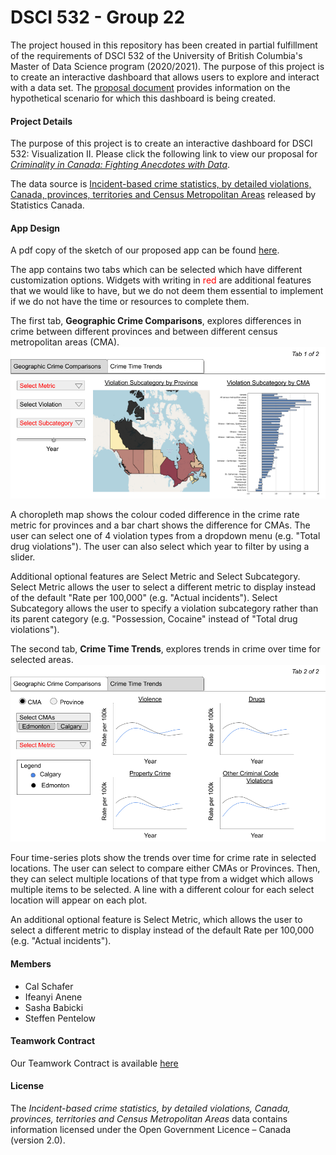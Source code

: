 # DSCI 532 - Group 22

The project housed in this repository has been created in partial fulfillment of the requirements of DSCI 532 of the University of British Columbia's Master of Data Science program (2020/2021).  The purpose of this project is to create an interactive dashboard that allows users to explore and interact with a data set.  The [proposal document](https://github.com/UBC-MDS/532_Group_22/proposal.md) provides information on the hypothetical scenario for which this dashboard is being created.

#### Project Details
The purpose of this project is to create an interactive dashboard for DSCI 532: Visualization II. Please click the following link to view our proposal for [*Criminality in Canada: Fighting Anecdotes with Data*](https://github.com/UBC-MDS/532_Group_22/blob/main/proposal.md). 

The data source is [Incident-based crime statistics, by detailed violations, Canada, provinces, territories and Census Metropolitan Areas](https://www150.statcan.gc.ca/t1/tbl1/en/cv.action?pid=3510017701) released by Statistics Canada. 

#### App Design
A pdf copy of the sketch of our proposed app can be found [here](https://github.com/sbabicki/532_Group_22/blob/main/design_mockup.pdf).  

The app contains two tabs which can be selected which have different customization options. Widgets with writing in <span style="color:red">red</span> are additional features that we would like to have, but we do not deem them essential to implement if we do not have the time or resources to complete them. 

The first tab, **Geographic Crime Comparisons**, explores differences in crime between different provinces and between different census metropolitan areas (CMA). 
![Tab 1](design_mockup_tab_1.png "Tab 1 - Geographic Crime Comparisons")

A choropleth map shows the colour coded difference in the crime rate metric for provinces and a bar chart shows the difference for CMAs. The user can select one of 4 violation types from a dropdown menu (e.g. "Total drug violations"). The user can also select which year to filter by using a slider. 

Additional optional features are Select Metric and Select Subcategory. Select Metric allows the user to select a different metric to display instead of the default "Rate per 100,000" (e.g. "Actual incidents"). Select Subcategory allows the user to specify a violation subcategory rather than its parent category (e.g. "Possession, Cocaine" instead of "Total drug violations").

The second tab, **Crime Time Trends**, explores trends in crime over time for selected areas.
![Tab 2](design_mockup_tab_2.png "Tab 2 - Crime Time Trends")

Four time-series plots show the trends over time for crime rate in selected locations. The user can select to compare either CMAs or Provinces. Then, they can select multiple locations of that type from a widget which allows multiple items to be selected. A line with a different colour for each select location will appear on each plot.

An additional optional feature is Select Metric, which allows the user to select a different metric to display instead of the default Rate per 100,000 (e.g. "Actual incidents").

#### Members
- Cal Schafer
- Ifeanyi Anene
- Sasha Babicki
- Steffen Pentelow

#### Teamwork Contract
Our Teamwork Contract is available [here](https://docs.google.com/document/d/1f04WVT0w_p6jisDtVyJdbquXe1HNhaqbPbXEgrY51Ng/edit)

#### License
The *Incident-based crime statistics, by detailed violations, Canada, provinces, territories and Census Metropolitan Areas* data contains information licensed under the Open Government Licence – Canada (version 2.0).
